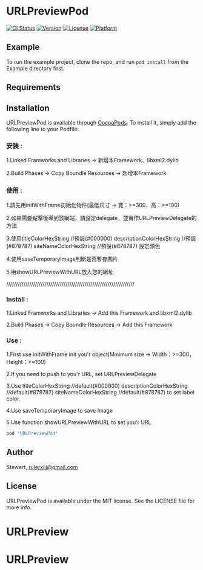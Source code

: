 # URLPreviewPod

[![CI Status](http://img.shields.io/travis/Stewart/URLPreviewPod.svg?style=flat)](https://travis-ci.org/Stewart/URLPreviewPod)
[![Version](https://img.shields.io/cocoapods/v/URLPreviewPod.svg?style=flat)](http://cocoapods.org/pods/URLPreviewPod)
[![License](https://img.shields.io/cocoapods/l/URLPreviewPod.svg?style=flat)](http://cocoapods.org/pods/URLPreviewPod)
[![Platform](https://img.shields.io/cocoapods/p/URLPreviewPod.svg?style=flat)](http://cocoapods.org/pods/URLPreviewPod)

## Example

To run the example project, clone the repo, and run `pod install` from the Example directory first.

## Requirements

## Installation

URLPreviewPod is available through [CocoaPods](http://cocoapods.org). To install
it, simply add the following line to your Podfile:

### 安裝 :
1.Linked Framworks and Libraries -> 新增本Framework、libxml2.dylib

2.Build Phases -> Copy Boundle Resources -> 新增本Framework

### 使用 :
1.請先用initWithFrame初始化物件(最低尺寸 -> 寬：>=300，高：>=100)

2.如果需要點擊後導到該網站，請設定delegate，並實作URLPreviewDelegate的方法

3.使用titleColorHexString                 //預設(#000000)
descriptionColorHexString           //預設(#878787)
siteNameColorHexString              //預設(#878787)
設定顏色

4.使用saveTemporaryImage判斷是否暫存圖片

5.用showURLPreviewWithURL放入您的網址

///////////////////////////////////////////////////////////////////

### Install :
1.Linked Framworks and Libraries -> Add this Framework and libxml2.dylib

2.Build Phases -> Copy Boundle Resources -> Add this Framework

### Use :
1.First use initWithFrame init you'r object(Minimum size -> Width：>=300，Height：>=100)

2.If you need to push to you'r URL, set URLPreviewDelegate

3.Use titleColorHexString               //default(#000000)
descriptionColorHexString         //default(#878787)
siteNameColorHexString            //default(#878787)
to set label color.

4.Use saveTemporaryImage to save Image

5.Use function showURLPreviewWithURL to set you'r URL

```ruby
pod "URLPreviewPod"
```

## Author

Stewart, rulerxiii@gmail.com

## License

URLPreviewPod is available under the MIT license. See the LICENSE file for more info.
# URLPreview
# URLPreview
